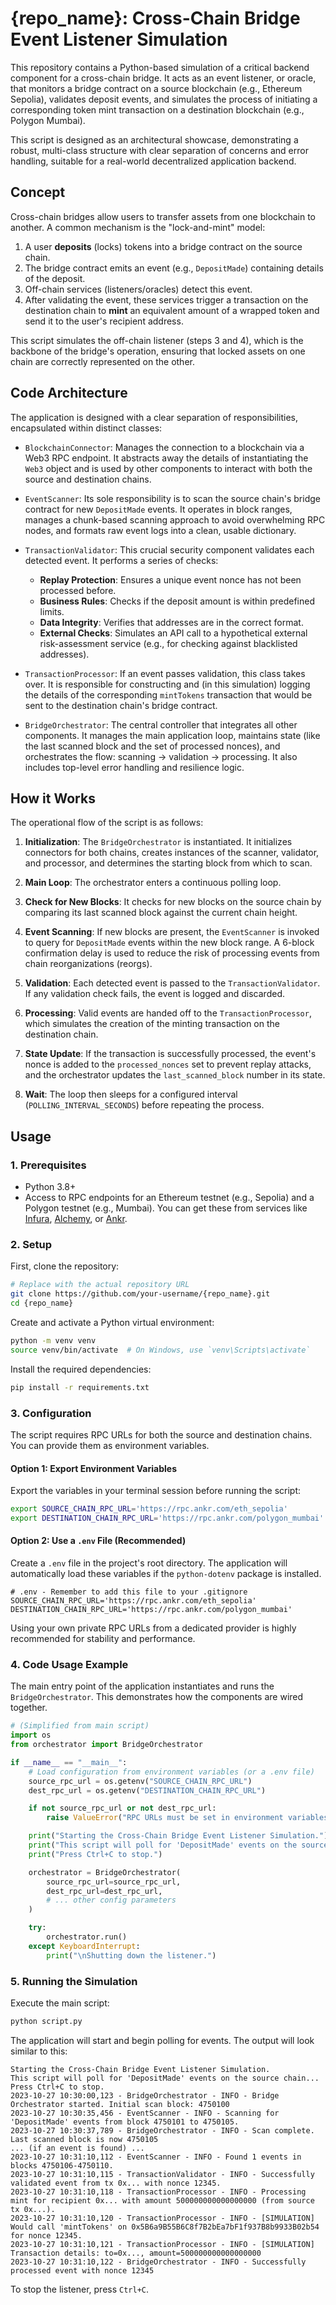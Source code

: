 # {repo_name}: Cross-Chain Bridge Event Listener Simulation

This repository contains a Python-based simulation of a critical backend component for a cross-chain bridge. It acts as an event listener, or oracle, that monitors a bridge contract on a source blockchain (e.g., Ethereum Sepolia), validates deposit events, and simulates the process of initiating a corresponding token mint transaction on a destination blockchain (e.g., Polygon Mumbai).

This script is designed as an architectural showcase, demonstrating a robust, multi-class structure with clear separation of concerns and error handling, suitable for a real-world decentralized application backend.

## Concept

Cross-chain bridges allow users to transfer assets from one blockchain to another. A common mechanism is the "lock-and-mint" model:
1.  A user **deposits** (locks) tokens into a bridge contract on the source chain.
2.  The bridge contract emits an event (e.g., `DepositMade`) containing details of the deposit.
3.  Off-chain services (listeners/oracles) detect this event.
4.  After validating the event, these services trigger a transaction on the destination chain to **mint** an equivalent amount of a wrapped token and send it to the user's recipient address.

This script simulates the off-chain listener (steps 3 and 4), which is the backbone of the bridge's operation, ensuring that locked assets on one chain are correctly represented on the other.

## Code Architecture

The application is designed with a clear separation of responsibilities, encapsulated within distinct classes:

-   `BlockchainConnector`: Manages the connection to a blockchain via a Web3 RPC endpoint. It abstracts away the details of instantiating the `Web3` object and is used by other components to interact with both the source and destination chains.

-   `EventScanner`: Its sole responsibility is to scan the source chain's bridge contract for new `DepositMade` events. It operates in block ranges, manages a chunk-based scanning approach to avoid overwhelming RPC nodes, and formats raw event logs into a clean, usable dictionary.

-   `TransactionValidator`: This crucial security component validates each detected event. It performs a series of checks:
    -   **Replay Protection**: Ensures a unique event nonce has not been processed before.
    -   **Business Rules**: Checks if the deposit amount is within predefined limits.
    -   **Data Integrity**: Verifies that addresses are in the correct format.
    -   **External Checks**: Simulates an API call to a hypothetical external risk-assessment service (e.g., for checking against blacklisted addresses).

-   `TransactionProcessor`: If an event passes validation, this class takes over. It is responsible for constructing and (in this simulation) logging the details of the corresponding `mintTokens` transaction that would be sent to the destination chain's bridge contract.

-   `BridgeOrchestrator`: The central controller that integrates all other components. It manages the main application loop, maintains state (like the last scanned block and the set of processed nonces), and orchestrates the flow: scanning -> validation -> processing. It also includes top-level error handling and resilience logic.

## How it Works

The operational flow of the script is as follows:

1.  **Initialization**: The `BridgeOrchestrator` is instantiated. It initializes connectors for both chains, creates instances of the scanner, validator, and processor, and determines the starting block from which to scan.

2.  **Main Loop**: The orchestrator enters a continuous polling loop.

3.  **Check for New Blocks**: It checks for new blocks on the source chain by comparing its last scanned block against the current chain height.

4.  **Event Scanning**: If new blocks are present, the `EventScanner` is invoked to query for `DepositMade` events within the new block range. A 6-block confirmation delay is used to reduce the risk of processing events from chain reorganizations (reorgs).

5.  **Validation**: Each detected event is passed to the `TransactionValidator`. If any validation check fails, the event is logged and discarded.

6.  **Processing**: Valid events are handed off to the `TransactionProcessor`, which simulates the creation of the minting transaction on the destination chain.

7.  **State Update**: If the transaction is successfully processed, the event's nonce is added to the `processed_nonces` set to prevent replay attacks, and the orchestrator updates the `last_scanned_block` number in its state.

8.  **Wait**: The loop then sleeps for a configured interval (`POLLING_INTERVAL_SECONDS`) before repeating the process.

## Usage

### 1. Prerequisites
- Python 3.8+
- Access to RPC endpoints for an Ethereum testnet (e.g., Sepolia) and a Polygon testnet (e.g., Mumbai). You can get these from services like [Infura](https://infura.io), [Alchemy](https://www.alchemy.com), or [Ankr](https://www.ankr.com/rpc/).

### 2. Setup

First, clone the repository:
```bash
# Replace with the actual repository URL
git clone https://github.com/your-username/{repo_name}.git
cd {repo_name}
```

Create and activate a Python virtual environment:
```bash
python -m venv venv
source venv/bin/activate  # On Windows, use `venv\Scripts\activate`
```

Install the required dependencies:
```bash
pip install -r requirements.txt
```

### 3. Configuration

The script requires RPC URLs for both the source and destination chains. You can provide them as environment variables.

#### Option 1: Export Environment Variables

Export the variables in your terminal session before running the script:
```bash
export SOURCE_CHAIN_RPC_URL='https://rpc.ankr.com/eth_sepolia'
export DESTINATION_CHAIN_RPC_URL='https://rpc.ankr.com/polygon_mumbai'
```

#### Option 2: Use a `.env` File (Recommended)

Create a `.env` file in the project's root directory. The application will automatically load these variables if the `python-dotenv` package is installed.

```dotenv
# .env - Remember to add this file to your .gitignore
SOURCE_CHAIN_RPC_URL='https://rpc.ankr.com/eth_sepolia'
DESTINATION_CHAIN_RPC_URL='https://rpc.ankr.com/polygon_mumbai'
```

Using your own private RPC URLs from a dedicated provider is highly recommended for stability and performance.

### 4. Code Usage Example

The main entry point of the application instantiates and runs the `BridgeOrchestrator`. This demonstrates how the components are wired together.

```python
# (Simplified from main script)
import os
from orchestrator import BridgeOrchestrator

if __name__ == "__main__":
    # Load configuration from environment variables (or a .env file)
    source_rpc_url = os.getenv("SOURCE_CHAIN_RPC_URL")
    dest_rpc_url = os.getenv("DESTINATION_CHAIN_RPC_URL")

    if not source_rpc_url or not dest_rpc_url:
        raise ValueError("RPC URLs must be set in environment variables.")

    print("Starting the Cross-Chain Bridge Event Listener Simulation.")
    print("This script will poll for 'DepositMade' events on the source chain...")
    print("Press Ctrl+C to stop.")

    orchestrator = BridgeOrchestrator(
        source_rpc_url=source_rpc_url,
        dest_rpc_url=dest_rpc_url,
        # ... other config parameters
    )

    try:
        orchestrator.run()
    except KeyboardInterrupt:
        print("\nShutting down the listener.")
```

### 5. Running the Simulation

Execute the main script:

```bash
python script.py
```

The application will start and begin polling for events. The output will look similar to this:

```
Starting the Cross-Chain Bridge Event Listener Simulation.
This script will poll for 'DepositMade' events on the source chain...
Press Ctrl+C to stop.
2023-10-27 10:30:00,123 - BridgeOrchestrator - INFO - Bridge Orchestrator started. Initial scan block: 4750100
2023-10-27 10:30:35,456 - EventScanner - INFO - Scanning for 'DepositMade' events from block 4750101 to 4750105.
2023-10-27 10:30:37,789 - BridgeOrchestrator - INFO - Scan complete. Last scanned block is now 4750105
... (if an event is found) ...
2023-10-27 10:31:10,112 - EventScanner - INFO - Found 1 events in blocks 4750106-4750110.
2023-10-27 10:31:10,115 - TransactionValidator - INFO - Successfully validated event from tx 0x... with nonce 12345.
2023-10-27 10:31:10,118 - TransactionProcessor - INFO - Processing mint for recipient 0x... with amount 500000000000000000 (from source tx 0x...).
2023-10-27 10:31:10,120 - TransactionProcessor - INFO - [SIMULATION] Would call 'mintTokens' on 0x5B6a9B55B6C8f7B2bEa7bF1f937B8b9933B02b54 for nonce 12345.
2023-10-27 10:31:10,121 - TransactionProcessor - INFO - [SIMULATION] Transaction details: to=0x..., amount=500000000000000000
2023-10-27 10:31:10,122 - BridgeOrchestrator - INFO - Successfully processed event with nonce 12345
```

To stop the listener, press `Ctrl+C`.